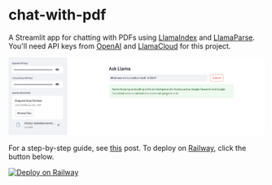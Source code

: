 # chat-with-pdf
A Streamlit app for chatting with PDFs using [LlamaIndex](https://www.llamaindex.ai/) and [LlamaParse](https://docs.cloud.llamaindex.ai/llamaparse/getting_started). You'll need API keys from [OpenAI](https://platform.openai.com/api-keys) and [LlamaCloud](https://cloud.llamaindex.ai/api-key) for this project.

![llama-parse](./llama-parse.png)

For a step-by-step guide, see [this](https://alphasec.io/chat-with-pdf-using-llamaindex-and-llamaparse/) post. To deploy on [Railway](https://railway.app/?referralCode=alphasec), click the button below.

[![Deploy on Railway](https://railway.app/button.svg)](https://railway.app/new/template/GpZ0J4?referralCode=alphasec)
